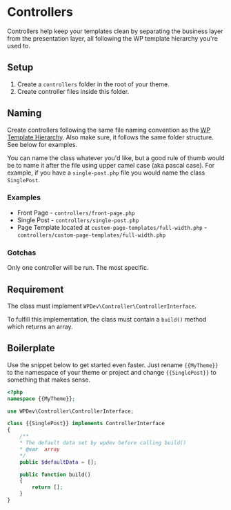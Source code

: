 # Controllers
Controllers help keep your templates clean by separating the business layer from the presentation layer, all following the WP template hierarchy you're used to.

## Setup
1. Create a `controllers` folder in the root of your theme.
2. Create controller files inside this folder.

## Naming
Create controllers following the same file naming convention as the [WP Template Hierarchy](https://wphierarchy.com/). Also make sure, it follows the same folder structure. See below for examples.

You can name the class whatever you'd like, but a good rule of thumb would be to name it after the file using upper camel case (aka pascal case). For example, if you have a `single-post.php` file you would name the class `SinglePost`.

### Examples
- Front Page - `controllers/front-page.php`
- Single Post - `controllers/single-post.php`
- Page Template located at `custom-page-templates/full-width.php` - `controllers/custom-page-templates/full-width.php`

### Gotchas
Only one controller will be run. The most specific.

## Requirement
The class must implement `WPDev\Controller\ControllerInterface`.

To fulfill this implementation, the class must contain a `build()` method which returns an array.

## Boilerplate
Use the snippet below to get started even faster. Just rename `{{MyTheme}}` to the namespace of your theme or project and change `{{SinglePost}}` to something that makes sense.

```php
<?php
namespace {{MyTheme}};

use WPDev\Controller\ControllerInterface;

class {{SinglePost}} implements ControllerInterface
{
    /**
    * The default data set by wpdev before calling build()
    * @var  array
    */
    public $defaultData = [];

    public function build()
    {
        return [];
    }
}
```